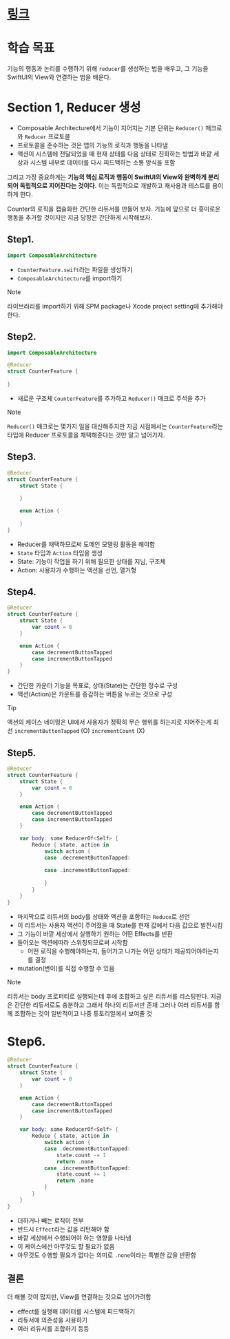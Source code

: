 # [링크](https://pointfreeco.github.io/swift-composable-architecture/main/tutorials/composablearchitecture/01-01-yourfirstfeature)

# 학습 목표
기능의 행동과 논리를 수행하기 위해 `reducer`를 생성하는 법을 배우고, 그 기능을 SwiftUI의 View와 연결하는 법을 배운다. 

# Section 1, Reducer 생성
- Composable Architecture에서 기능이 지어지는 기본 단위는 `Reducer()` 매크로와 `Reducer` 프로토콜 
- 프로토콜을 준수하는 것은 앱의 기능의 로직과 행동을 나타냄 
- 액션이 시스템에 전달되었을 때 현재 상태를 다음 상태로 진화하는 방법과 바깥 세상과 시스템 내부로 데이터를 다시 피드백하는 소통 방식을 포함

그리고 가장 중요하게는 **기능의 핵심 로직과 행동이 SwiftUI의 View와 완벽하게 분리되어 독립적으로 지어진다는 것이다.** 이는 독립적으로 개발하고 재사용과 테스트를 용이하게 한다. 

Counter의 로직을 캡슐화한 간단한 리듀서를 만들어 보자.
기능에 앞으로 더 흥미로운 행동을 추가할 것이지만 지금 당장은 간단하게 시작해보자. 

## Step1. 
```Swift
import ComposableArchitecture

```
- `CounterFeature.swift`라는 파일을 생성하기
- `ComposableArchitecture`를 import하기
>[!note]
> 라이브러리를 import하기 위해 SPM package나 Xcode project setting에 추가해야한다.

## Step2. 
```Swift
import ComposableArchitecture

@Reducer
struct CounterFeature {
	
}
```
- 새로운 구조체 `CounterFeature`를 추가하고 `Reducer()` 매크로 주석을 추가 
>[!note]
>`Reducer()` 매크로는 몇가지 일을 대신해주지만 지금 시점에서는 `CounterFeature`라는 타입에 Reducer 프로토콜을 채택해준다는 것만 알고 넘어가자. 


## Step3. 
```swift
@Reducer
struct CounterFeature {
	struct State {
		
	}

	enum Action {
		
	}
}
```
- Reducer를 채택하므로써 도메인 모델링 활동을 해야함
- `State` 타입과 `Action` 타입을 생성
- State: 기능이 작업을 하기 위해 필요한 상태를 지님, 구조체
- Action: 사용자가 수행하는 액션을 선언, 열거형

## Step4. 
```swift
@Reducer
struct CounterFeature {
	struct State {
		var count = 0
	}

	enum Action {
		case decrementButtonTapped
		case incrementButtonTapped
	}
}
```
- 간단한 카운터 기능을 목표로, 상태(State)는 간단한 정수로 구성
- 액션(Action)은 카운트를 증감하는 버튼을 누르는 것으로 구성
>[!tip]
>액션의 케이스 네이밍은 UI에서 사용자가 정확히 무슨 행위를 하는지로 지어주는게 최선
>`incrementButtonTapped` (O)
>`incrementCount` (X)

## Step5.
```swift
@Reducer
struct CounterFeature {
	struct State {
		var count = 0
	}

	enum Action {
		case decrementButtonTapped
		case incrementButtonTapped
	}

	var body: some ReducerOf<Self> {
		Reduce { state, action in 
			switch action {
			case .decrementButtonTapped:
			
			case .incrementButtonTapped:
			
			}
		}
	}
}
```
- 마지막으로 리듀서의 body를 상태와 액션을 포함하는 `Reduce`로 선언
- 이 리듀서는 사용자 액션이 주어졌을 때 State를 현재 값에서 다음 값으로 발전시킴
- 그 기능이 바깥 세상에서 실행하기 원하는 어떤 Effects를 반환
- 들어오는 액션에따라 스위칭되므로써 시작함
	- 어떤 로직을 수행해야하는지, 들어가고 나가는 어떤 상태가 제공되어야하는지를 결정
- mutation(변이)를 직접 수행할 수 있음
>[!note]
>리듀서는 body 프로퍼티로 실행되는데 후에 조합하고 싶은 리듀서를 리스팅한다. 
>지금은 간단한 리듀서로도 충분하고 그래서 하나의 리듀서만 존재 
>그러나 여러 리듀서를 함께 조합하는 것이 일반적이고 나중 튜토리얼에서 보여줄 것

# Step6. 
```swift
@Reducer
struct CounterFeature {
	struct State {
		var count = 0
	}

	enum Action {
		case decrementButtonTapped
		case incrementButtonTapped
	}

	var body: some ReducerOf<Self> {
		Reduce { state, action in 
			switch action {
			case .decrementButtonTapped:
				state.count -= 1
				return .none
			case .incrementButtonTapped:
				state.count += 1
				return .none
			}
		}
	}
}
```
- 더하거나 빼는 로직이 전부
- 반드시 `Effect`라는 값을 리턴해야 함
- 바깥 세상에서 수행되어야 하는 영향을 나타냄
- 이 케이스에선 아무것도 할 필요가 없음
- 아무것도 수행할 필요가 없다는 의미로  `.none`이라는 특별한 값을 반환함 

## 결론 
더 해볼 것이 많지만, View를 연결하는 것으로 넘어가려함 
- effect를 실행해 데이터를 시스템에 피드백하기
- 리듀서에 의존성을 사용하기
- 여러 리듀서를 조합하기 등등
